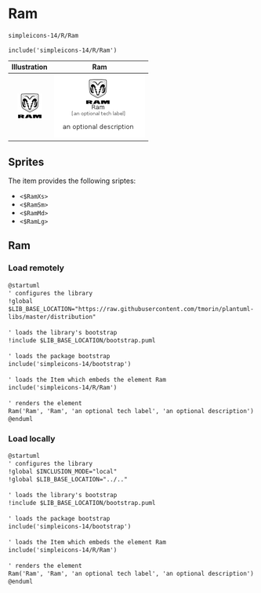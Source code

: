 # Ram


```text
simpleicons-14/R/Ram
```

```text
include('simpleicons-14/R/Ram')
```



| Illustration | Ram |
| :---: | :---: |
| ![illustration for Illustration](../../simpleicons-14/R/Ram.png) | ![illustration for Ram](../../simpleicons-14/R/Ram.Local.png) |



## Sprites
The item provides the following sriptes:

- `<$RamXs>`
- `<$RamSm>`
- `<$RamMd>`
- `<$RamLg>`





## Ram

### Load remotely
```plantuml
@startuml
' configures the library
!global $LIB_BASE_LOCATION="https://raw.githubusercontent.com/tmorin/plantuml-libs/master/distribution"

' loads the library's bootstrap
!include $LIB_BASE_LOCATION/bootstrap.puml

' loads the package bootstrap
include('simpleicons-14/bootstrap')

' loads the Item which embeds the element Ram
include('simpleicons-14/R/Ram')

' renders the element
Ram('Ram', 'Ram', 'an optional tech label', 'an optional description')
@enduml
```

### Load locally
```plantuml
@startuml
' configures the library
!global $INCLUSION_MODE="local"
!global $LIB_BASE_LOCATION="../.."

' loads the library's bootstrap
!include $LIB_BASE_LOCATION/bootstrap.puml

' loads the package bootstrap
include('simpleicons-14/bootstrap')

' loads the Item which embeds the element Ram
include('simpleicons-14/R/Ram')

' renders the element
Ram('Ram', 'Ram', 'an optional tech label', 'an optional description')
@enduml
```

